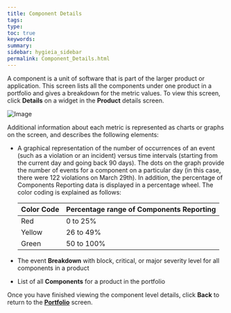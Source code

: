 ```yaml
---
title: Component Details
tags:
type:
toc: true
keywords:
summary:
sidebar: hygieia_sidebar
permalink: Component_Details.html
---
```


A component is a unit of software that is part of the larger product or application. This screen lists all the components under one product in a portfolio and gives a breakdown for the metric values. To view this screen, click **Details** on a widget in the **Product** details screen.

![Image](https://hygieia.github.io/ExecDashboard/media/images/ComponentDetails.png)

Additional information about each metric is represented as charts or graphs on the screen, and describes the following elements:

- A graphical representation of the number of occurrences of an event (such as a violation or an incident) versus time intervals (starting from the current day and going back 90 days). The dots on the graph provide the number of events for a component on a particular day (in this case, there were 122 violations on March 29th). In addition, the percentage of Components Reporting data is displayed in a percentage wheel. The color coding is explained as follows:

  | Color Code | Percentage range of Components Reporting |
  |------------|------------------------------------------|
  | Red | 0 to 25% |
  | Yellow | 26 to 49% |
  | Green | 50 to 100% |

- The event **Breakdown** with block, critical, or major severity level for all components in a product
- List of all **Components** for a product in the portfolio

Once you have finished viewing the component level details, click **Back** to return to the [**Portfolio**](Portfolio_Metrics.md) screen.
